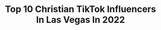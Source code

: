 ---
title: Top 10 Christian TikTok Influencers In Las Vegas In 2022
description: >-
  Find top christian TikTok influencers in Las Vegas in 2022. Most popular hashtags: #fyp #foryou #duet #foryoupage.
platform: TikTok
hits: 10
text_top: See the most popular TikTok accounts on inBeat.
text_bottom: Our database has 10 TikTok influencers like this in Las Vegas, United States for you to pitch.
profiles:
  - username: "goldstudioslv"
    fullname: >-
      M
    bio: >-
      If you like anything I do all I ask is that you please subscribe to this link>>>
    location: "United States"
    followers: 5499
    engagement: 1381
    commentsToLikes: 0.176111
    id: ckb9ason3w0q40j23aflihddu
    verified: false
    hashtags: "#flatbush, #crownheights, #trinidad, #via"
  - username: "christian_shelton"
    fullname: >-
      Christian Shelton
    bio: >-
      A Singer 19 | Las Vegas Instagram: @christiansheltonsings
    location: "United States"
    followers: 504600
    engagement: 1594
    commentsToLikes: 0.026683
    id: ckdbhijku8m7u0j231djpajad
    verified: false
    hashtags: "#4you, #singing, #foryourpage, #vocals"
  - username: "sarahromanowsky"
    fullname: >-
      Sarah Romanowsky
    bio: >-
      Teaching virtual lessons in Silks/Hammock/Hoop — email SarahRomanowsky@gmail.com
    location: "United States"
    followers: 11400
    engagement: 1861
    commentsToLikes: 0.008782
    id: ckcughpc9f66i0j23u63uo57u
    verified: false
    hashtags: "#aerialdance, #foryou, #cirquedusoleil, #slomo"
  - username: "problematiccabbage"
    fullname: >-
      Jessica A
    bio: >-
      painfully relatable Venmo: Jessisph14
    location: "United States"
    followers: 80800
    engagement: 1510
    commentsToLikes: 0.044434
    id: ck83z71huya3d0j78uhlxxmpz
    verified: false
    hashtags: "#harris2020, #funny, #fyp, #debate"
  - username: "bruno_bulldogge"
    fullname: >-
      Germanese929
    bio: >-
      
    location: "United States"
    followers: 7389
    engagement: 2386
    commentsToLikes: 0.040144
    id: ckb9rok0eoakw0j23l9pib0eb
    verified: false
    hashtags: "#love, #pets, #petlovers, #englishbulldog"
  - username: "shana.lucia"
    fullname: >-
      Shana :)
    bio: >-
      🇺🇸TRUMP2020🇺🇸💓follow my insta! 💓 get some America merch : shana.lucia ⬇️
    location: "United States"
    followers: 23600
    engagement: 1636
    commentsToLikes: 0.130948
    id: ckdnvjhdzosod0j234102mt7v
    verified: false
    hashtags: "#wwg1wga, #republican, #covidlies, #plandemic"
  - username: "asiamahmoudsaad"
    fullname: >-
      Asia Mahmoud Saad
    bio: >-
      The Native Muslim
    location: "United States"
    followers: 11700
    engagement: 1215
    commentsToLikes: 0.046088
    id: ckc7esakvnsz80j23yzp9w52v
    verified: false
    hashtags: "#toxic, #greenscreen, #fyp, #motherinlaw"
  - username: "jeniferjfloress"
    fullname: >-
      Jeni
    bio: >-
      Insta & YouTube 🔝 Baby Kai’s IG: @kaijordansoriano 🇭🇳
    location: "United States"
    followers: 314500
    engagement: 1158
    commentsToLikes: 0.014350
    id: ckczyqgpv7dds0j23aj5pk4ge
    verified: false
    hashtags: "#supplements, #parati, #baby, #momsoftiktok"
  - username: "cheyenne.hooper"
    fullname: >-
      VERY TIRED
    bio: >-
      CEO of reaching top shelves 23 | 6’6 | CA
    location: "United States"
    followers: 13100
    engagement: 794
    commentsToLikes: 0.025392
    id: ck9em578qdod80j78g31ioucn
    verified: false
    hashtags: "#duet, #tall, #tallgirl, #lgbt"
  - username: "outgunz"
    fullname: >-
      Cristian Abrego
    bio: >-
      Gun enthusiasts
    location: "United States"
    followers: 16200
    engagement: 953
    commentsToLikes: 0.017669
    id: ckahto9shf27t0i78wem2lyc5
    verified: false
    hashtags: "#icon, #motorcycle, #kawasaki, #2a"
---